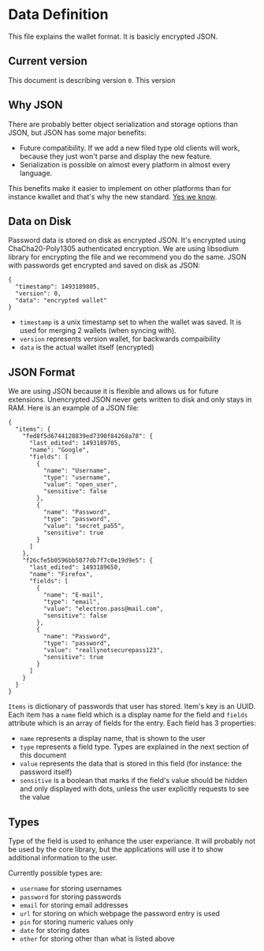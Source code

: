 # Data Definition
This file explains the wallet format. It is basicly encrypted JSON.

## Current version
This document is describing version ```0```. This version

## Why JSON
There are probably better object serialization and storage options than JSON, but JSON has some major benefits:
- Future compatibility. If we add a new filed type old clients will work, because they just won't parse and display the new feature.
- Serialization is possible on almost every platform in almost every language.

This benefits make it easier to implement on other platforms than for instance kwallet and that's why the new standard. [Yes we know](https://xkcd.com/927/).

## Data on Disk
Password data is stored on disk as encrypted JSON. It's encrypted using ChaCha20-Poly1305 authenticated encryption. We are using libsodium library for encrypting the file and we recommend you do the same. JSON with passwords get encrypted and saved on disk as JSON:

```
{
  "timestamp": 1493189805,
  "version": 0,
  "data": "encrypted wallet"
}
```

- ```timestamp``` is a unix timestamp set to when the wallet was saved. It is used for merging 2 wallets (when syncing with).
- ```version``` represents version wallet, for backwards compaibility
- ```data``` is the actual wallet itself (encrypted)

## JSON Format
We are using JSON because it is flexible and allows us for future extensions. Unencrypted JSON never gets written to disk and only stays in RAM. Here is an example of a JSON file:

```
{
  "items": {
    "fed8f5d6744128839ed7390f84268a78": {
      "last_edited": 1493189705,
      "name": "Google",
      "fields": [
        {
          "name": "Username",
          "type": "username",
          "value": "open_user",
          "sensitive": false
        },
        {
          "name": "Password",
          "type": "password",
          "value": "secret_pa55",
          "sensitive": true
        }
      ]
    },
    "f26cfe5b0596bb5077db7f7c0e19d9e5": {
      "last_edited": 1493189650,
      "name": "Firefox",
      "fields": [
        {
          "name": "E-mail",
          "type": "email",
          "value": "electron.pass@mail.com",
          "sensitive": false
        },
        {
          "name": "Password",
          "type": "password",
          "value": "reallynotsecurepass123",
          "sensitive": true
        }
      ]
    }
  }
}

```

```Items``` is dictionary of passwords that user has stored. Item's key is an UUID. Each item has a ```name``` field which is a display name for the field and ```fields``` attribute which is an array of fields for the entry. Each field has 3 properties:

- ```name``` represents a display name, that is shown to the user
- ```type``` represents a field type. Types are explained in the next section of this document
- ```value``` represents the data that is stored in this field (for instance: the password itself)
- ```sensitive``` is a boolean that marks if the field's value should be hidden and only displayed with dots, unless the user explicitly requests to see the value

## Types
Type of the field is used to enhance the user experiance. It will probably not be used by the core library, but the applications will use it to show additional information to the user.

Currently possible types are:

- ```username``` for storing usernames
- ```password``` for storing passwords
- ```email``` for storing email addresses
- ```url``` for storing on which webpage the password entry is used
- ```pin``` for storing numeric values only
- ```date``` for storing dates
- ```other``` for storing other than what is listed above
